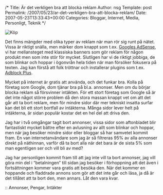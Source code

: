 /*
 Title: Är det verkligen bra att blocka reklam
 Author: nsg
 Template: post
 Permalink: /2007/05/23/ar-det-verkligen-bra-att-blocka-reklam/
 Date: 2007-05-23T13:33:43+00:00
 Categories: Bloggar, Internet, Media, Personligt, Teknik
*/
<div class="left">
  <img id="image425" src="http://junkpile.se/%7Es/wp/wp-content/uploads/2007/05/kop.png" alt="Köp" />
</div>

Det finns mängder med olika typer av reklam när man rör sig runt på nätet. Vissa är riktigt snälla, men märker dom knappt som t.ex. [Googles AdSense][1], vi har mellansteget med klassiska banners som gör reklam för någon produkt men som inte stör för mycket. Slutligen har vi de riktigt jobbiga, de som blinkar och hoppar i ögonvrån hela tiden när man försöker fokusera på texten. Jag kan förstå att folk tröttnar och installerar plugins som t.ex. [Adblock Plus][2].

Mycket på internet är gratis att använda, och det funkar bra. Kolla på företag som Google, dom tjänar bra på bl.a. annonser. Men om du börjar blocka reklam så försvinner intäkten. För ett stort företag som Google så är det inte något större problem då den stora massan knappt vet om att det går att ta bort reklam, men för mindre sidor där mer tekniskt insatta surfar kan det bli ett stort bortfall av intäkterna. Många sidor lever helt på intäkterna, är sidan populär kostar det en hel del att driva den.

Jag har i två omgångar tagit bort annonser, vissa sidor som aftonbladet blir fantastiskt mycket bättre efter en avlusning av allt som blinkar och hoppar, men när jag besöker mindre sidor eller bloggar så har samvetet kommit fram. En van internetanvändare som jag är så filtreras 95% av alla annonser direkt på näthinnan, varför då ta bort alla när det bara är de sista 5% som man egentligen ser och vill bli av med?

Jag har personligen kommit fram till att jag inte vill ta bort annonser, jag vill göra min del i &#8220;betalningen&#8221; till sidan jag besöker i förhoppning att det även i fortsättningen kommer vara gratis att besöka den. När det kommer en hoppande och fladdrade annons som gör att det inte går och läsa, ja då är det tillåtet att ta bort den, men annars. Låt den vara kvar.

:: Annonser, Pengar, Intäkter

<small></small>

 [1]: https://www.google.com/adsense/
 [2]: https://addons.mozilla.org/en-US/firefox/addon/1865